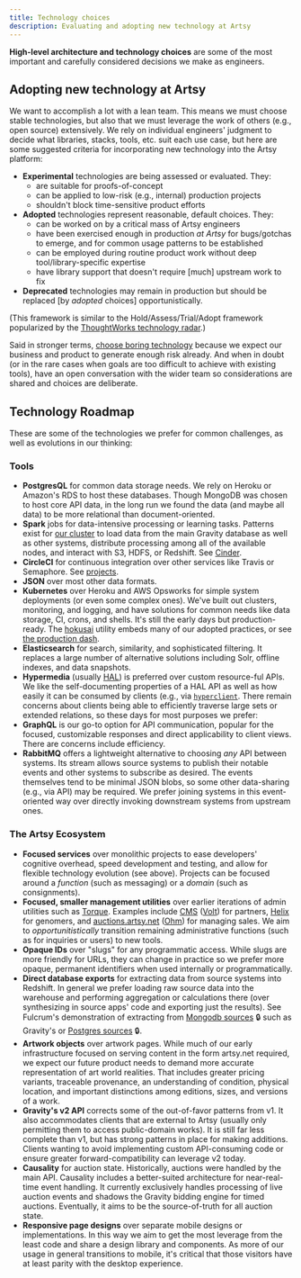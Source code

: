 ```yaml
---
title: Technology choices
description: Evaluating and adopting new technology at Artsy
---
```


**High-level architecture and technology choices** are some of the most important and carefully considered
decisions we make as engineers.

## Adopting new technology at Artsy

We want to accomplish a lot with a lean team. This means we must choose stable technologies, but also that we must
leverage the work of others (e.g., open source) extensively. We rely on individual engineers' judgment to decide
what libraries, stacks, tools, etc. suit each use case, but here are some suggested criteria for incorporating new
technology into the Artsy platform:

- **Experimental** technologies are being assessed or evaluated. They:
  - are suitable for proofs-of-concept
  - can be applied to low-risk (e.g., internal) production projects
  - shouldn't block time-sensitive product efforts
- **Adopted** technologies represent reasonable, default choices. They:
  - can be worked on by a critical mass of Artsy engineers
  - have been exercised enough in production _at Artsy_ for bugs/gotchas to emerge, and for common usage patterns
    to be established
  - can be employed during routine product work without deep tool/library-specific expertise
  - have library support that doesn't require [much] upstream work to fix
- **Deprecated** technologies may remain in production but should be replaced [by _adopted_ choices]
  opportunistically.

(This framework is similar to the Hold/Assess/Trial/Adopt framework popularized by the
[ThoughtWorks technology radar](https://www.google.com/search?q=technology+radar&tbm=isch).)

Said in stronger terms, [choose boring technology](http://mcfunley.com/choose-boring-technology) because we expect
our business and product to generate enough risk already. And when in doubt (or in the rare cases when goals are
too difficult to achieve with existing tools), have an open conversation with the wider team so considerations are
shared and choices are deliberate.

## Technology Roadmap

These are some of the technologies we prefer for common challenges, as well as evolutions in our thinking:

### Tools

- **PostgresQL** for common data storage needs. We rely on Heroku or Amazon's RDS to host these databases. Though
  MongoDB was chosen to host core API data, in the long run we found the data (and maybe all data) to be more
  relational than document-oriented.
- **Spark** jobs for data-intensive processing or learning tasks. Patterns exist for
  [our cluster](http://spark.artsy.net:7180/) to load data from the main Gravity database as well as other systems,
  distribute processing among all of the available nodes, and interact with S3, HDFS, or Redshift. See
  [Cinder](https://github.com/artsy/cinder).
- **CircleCI** for continuous integration over other services like Travis or Semaphore. See
  [projects](https://circleci.com/build-insights/gh/artsy).
- **JSON** over most other data formats.
- **Kubernetes** over Heroku and AWS Opsworks for simple system deployments (or even some complex ones). We've
  built out clusters, monitoring, and logging, and have solutions for common needs like data storage, CI, crons,
  and shells. It's still the early days but production-ready. The [hokusai](https://github.com/artsy/hokusai)
  utility embeds many of our adopted practices, or see [the production dash](https://kubernetes.artsy.net).
- **Elasticsearch** for search, similarity, and sophisticated filtering. It replaces a large number of alternative
  solutions including Solr, offline indexes, and data snapshots.
- **Hypermedia** (usually [HAL](http://stateless.co/hal_specification.html)) is preferred over custom resource-ful
  APIs. We like the self-documenting properties of a HAL API as well as how easily it can be consumed by clients
  (e.g., via [`hyperclient`](<(https://github.com/codegram/hyperclient)>). There remain concerns about clients
  being able to efficiently traverse large sets or extended relations, so these days for most purposes we prefer:
- **GraphQL** is our go-to option for API communication, popular for the focused, customizable responses and direct
  applicability to client views. There are concerns include efficiency.
- **RabbitMQ** offers a lightweight alternative to choosing _any_ API between systems. Its stream allows source
  systems to publish their notable events and other systems to subscribe as desired. The events themselves tend to
  be minimal JSON blobs, so some other data-sharing (e.g., via API) may be required. We prefer joining systems in
  this event-oriented way over directly invoking downstream systems from upstream ones.

### The Artsy Ecosystem

- **Focused services** over monolithic projects to ease developers' cognitive overhead, speed development and
  testing, and allow for flexible technology evolution (see above). Projects can be focused around a _function_
  (such as messaging) or a _domain_ (such as consignments).
- **Focused, smaller management utilities** over earlier iterations of admin utilities such as
  [Torque](https://admin.artsy.net). Examples include [CMS](https://cms.artsy.net)
  ([Volt](https://github.com/artsy/volt)) for partners, [Helix](https://helix.artsy.net) for genomers, and
  [auctions.artsy.net](https://auctions.artsy.net) ([Ohm](https://github.com/artsy/ohm)) for managing sales. We aim
  to _opportunitistically_ transition remaining administrative functions (such as for inquiries or users) to new
  tools.
- **Opaque IDs** over "slugs" for any programmatic access. While slugs are more friendly for URLs, they can change
  in practice so we prefer more opaque, permanent identifiers when used internally or programmatically.
- **Direct database exports** for extracting data from source systems into Redshift. In general we prefer loading
  raw source data into the warehouse and performing aggregation or calculations there (over synthesizing in source
  apps' code and exporting just the results). See Fulcrum's demonstration of extracting from
  [Mongodb sources](https://github.com/artsy/fulcrum/blob/master/lib/fulcrum/extract/gravity_extracts.rb) 🔒 such
  as Gravity's or [Postgres sources](https://github.com/artsy/fulcrum/blob/master/tasks/extract.rake) 🔒.
- **Artwork objects** over artwork pages. While much of our early infrastructure focused on serving content in the
  form artsy.net required, we expect our future product needs to demand more accurate representation of art world
  realities. That includes greater pricing variants, traceable provenance, an understanding of condition, physical
  location, and important distinctions among editions, sizes, and versions of a work.
- **Gravity's v2 API** corrects some of the out-of-favor patterns from v1. It also accommodates clients that are
  external to Artsy (usually only permitting them to access public-domain works). It is still far less complete
  than v1, but has strong patterns in place for making additions. Clients wanting to avoid implementing custom
  API-consuming code or ensure greater forward-compatibility can leverage v2 today.
- **Causality** for auction state. Historically, auctions were handled by the main API. Causality includes a
  better-suited architecture for near-real-time event handling. It currently exclusively handles processing of live
  auction events and shadows the Gravity bidding engine for timed auctions. Eventually, it aims to be the
  source-of-truth for all auction state.
- **Responsive page designs** over separate mobile designs or implementations. In this way we aim to get the most
  leverage from the least code and share a design library and components. As more of our usage in general
  transitions to mobile, it's critical that those visitors have at least parity with the desktop experience.
